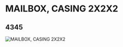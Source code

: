 # MAILBOX, CASING 2X2X2
## 4345
![MAILBOX, CASING 2X2X2](https://lc-www-live-s.legocdn.com/media/bricks/5/2/434501.jpg)